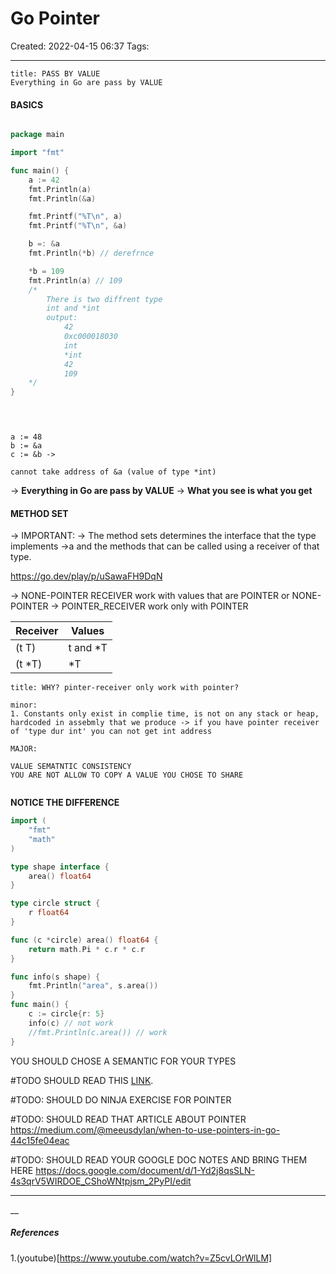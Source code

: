 # Go Pointer
Created: 2022-04-15 06:37
Tags: 
____


```ad-danger
title: PASS BY VALUE
Everything in Go are pass by VALUE
```



#### BASICS

```go 

package main

import "fmt"

func main() {
	a := 42
	fmt.Println(a)
	fmt.Println(&a)

	fmt.Printf("%T\n", a)
	fmt.Printf("%T\n", &a)

	b =: &a
	fmt.Println(*b) // derefrnce 

	*b = 109
	fmt.Println(a) // 109
	/* 
		There is two diffrent type
	   	int and *int
	 	output:
			42
			0xc000018030
			int
			*int
			42
			109
	*/	
}
 
```

```ad-warning


a := 48
b := &a
c := &b ->

cannot take address of &a (value of type *int)

```

-> **Everything in Go are pass by VALUE**
-> **What you see is what you get**



#### METHOD SET

-> IMPORTANT: 
	-> The method sets determines the interface that the type implements 
		->a and the methods that can be called using a receiver of that type.

https://go.dev/play/p/uSawaFH9DqN


-> NONE-POINTER RECEIVER
		work with values that are POINTER or NONE-POINTER
-> POINTER_RECEIVER
		work only with POINTER

| Receiver | Values |
| -------- | -------|
| (t T)    | t and \*T |
| (t \*T)    | \*T       |


```ad-note
title: WHY? pinter-receiver only work with pointer?

minor:
1. Constants only exist in complie time, is not on any stack or heap, hardcoded in assebmly that we produce -> if you have pointer receiver of 'type dur int' you can not get int address

MAJOR:

VALUE SEMATNTIC CONSISTENCY
YOU ARE NOT ALLOW TO COPY A VALUE YOU CHOSE TO SHARE


```

**NOTICE THE DIFFERENCE**

```go 
import (
	"fmt"
	"math"
)

type shape interface {
	area() float64
}

type circle struct {
	r float64
}

func (c *circle) area() float64 {
	return math.Pi * c.r * c.r
}

func info(s shape) {
	fmt.Println("area", s.area())
}
func main() {
	c := circle{r: 5}
	info(c) // not work
	//fmt.Println(c.area()) // work
}
```
YOU SHOULD CHOSE A SEMANTIC FOR YOUR TYPES

#TODO SHOULD READ THIS [LINK](https://gronskiy.com/posts/2020-04-golang-pointer-vs-value-methods/#:~:text=Method%20set%20of%20a%20type%20prevents%20calling%20pointer%20method%20on%20value%20interface&text=The%20method%20set%20of%20any,the%20method%20set%20of%20T).

#TODO: SHOULD DO NINJA EXERCISE FOR POINTER

#TODO: SHOULD READ THAT ARTICLE ABOUT POINTER
https://medium.com/@meeusdylan/when-to-use-pointers-in-go-44c15fe04eac

#TODO: SHOULD READ YOUR GOOGLE DOC NOTES AND BRING THEM HERE
https://docs.google.com/document/d/1-Yd2j8qsSLN-4s3qrV5WIRDOE_CShoWNtpjsm_2PyPI/edit






___
__
##### References
1.(youtube)[https://www.youtube.com/watch?v=Z5cvLOrWlLM]

